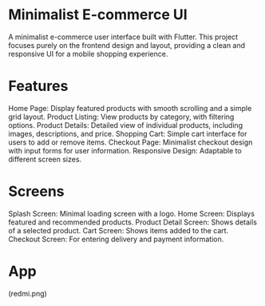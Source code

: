 # Minimalist E-commerce UI
A minimalist e-commerce user interface built with Flutter. This project focuses purely on the frontend design and layout, providing a clean and responsive UI for a mobile shopping experience.

# Features
Home Page: Display featured products with smooth scrolling and a simple grid layout.
Product Listing: View products by category, with filtering options.
Product Details: Detailed view of individual products, including images, descriptions, and price.
Shopping Cart: Simple cart interface for users to add or remove items.
Checkout Page: Minimalist checkout design with input forms for user information.
Responsive Design: Adaptable to different screen sizes.
# Screens
Splash Screen: Minimal loading screen with a logo.
Home Screen: Displays featured and recommended products.
Product Detail Screen: Shows details of a selected product.
Cart Screen: Shows items added to the cart.
Checkout Screen: For entering delivery and payment information.

# App
(redmi.png)
